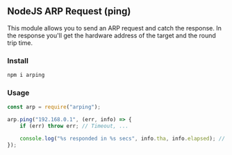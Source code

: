 ## NodeJS ARP Request (ping)

This module allows you to send an ARP request and catch the response. In the response you'll get
the hardware address of the target and the round trip time.

### Install

```sh
npm i arping
```

### Usage

```js
const arp = require("arping");

arp.ping("192.168.0.1", (err, info) => {
	if (err) throw err; // Timeout, ...

	console.log("%s responded in %s secs", info.tha, info.elapsed); // THA = target hardware address
});
```
